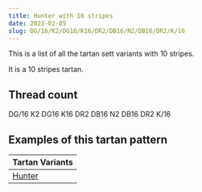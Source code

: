 ```yaml
---
title: Hunter with 10 stripes
date: 2023-02-05
slug: DG/16/K2/DG16/K16/DR2/DB16/N2/DB16/DR2/K/16
---
```

This is a list of all the tartan sett variants with 10 stripes.

It is a 10 stripes tartan.


## Thread count
DG/16 K2 DG16 K16 DR2 DB16 N2 DB16 DR2 K/16

## Examples of this tartan pattern

| Tartan Variants |
|---------------|
| [Hunter](/variants/dg/16/k2/dg16/k16/dr2/db16/n2/db16/dr2/k/16-db000052-dg11450d-draa0000-k000000-naaaaaa)||

